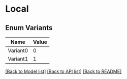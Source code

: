 # Local

## Enum Variants

| Name | Value |
|---- | -----|
| Variant0 | 0 |
| Variant1 | 1 |


[[Back to Model list]](../README.md#documentation-for-models) [[Back to API list]](../README.md#documentation-for-api-endpoints) [[Back to README]](../README.md)


